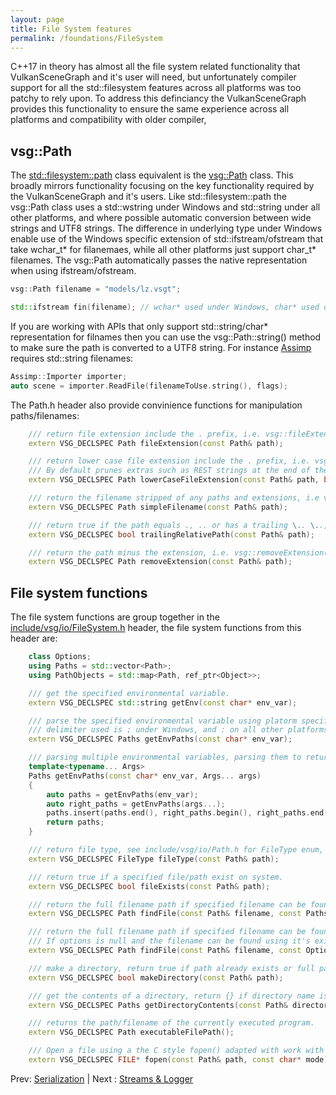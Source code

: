 ```yaml
---
layout: page
title: File System features
permalink: /foundations/FileSystem
---
```


C++17 in theory has almost all the file system related functionality that VulkanSceneGraph and it's user will need, but unfortunately compiler support for all the std::filesystem features across all platforms was too patchy to rely upon.  To address this definciancy the VulkanSceneGraph provides this functionality to ensure the same experience across all platforms and compatibility with older compiler,

## vsg::Path

The [std::filesystem::path](https://en.cppreference.com/w/cpp/filesystem/path) class equivalent is the [vsg::Path](https://github.com/vsg-dev/VulkanSceneGraph/tree/master/include/vsg/io/Path.h#L27) class. This broadly mirrors functionality focusing on the key functionality required by the VulkanSceneGraph and it's users. Like std::filesystem::path the vsg::Path class uses a std::wstring under Windows and std::string under all other platforms, and where possible automatic conversion between wide strings and UTF8 strings. The difference in underlying type under Windows enable use of the Windows specific extension of std::ifstream/ofstream that take wchar_t* for filanemaes, while all other platforms just support char_t* filenames. The vsg::Path automatically passes the native representation when using ifstream/ofstream.

~~~ cpp
vsg::Path filename = "models/lz.vsgt";

std::ifstream fin(filename); // wchar* used under Windows, char* used on other platforms
~~~

If you are working with APIs that only support std::string/char* representation for filnames then you can use the vsg::Path::string() method to make sure the path is converted to a UTF8 string. For instance [Assimp](https://github.com/assimp/assimp/blob/master/include/assimp/Importer.hpp#L487) requires std::string filenames:

~~~ cpp
Assimp::Importer importer;
auto scene = importer.ReadFile(filenameToUse.string(), flags);
~~~

The Path.h header also provide convinience functions for manipulation paths/filenames:

~~~ cpp
    /// return file extension include the . prefix, i.e. vsg::fileExtension("file.vsgt") returns .vsgt
    extern VSG_DECLSPEC Path fileExtension(const Path& path);

    /// return lower case file extension include the . prefix, i.e. vsg::fileExtension("file.VSGT") returns .vsgt
    /// By default prunes extras such as REST strings at the end of the extensions, uses ? as the deliminator for REST additions i.e. ".jpeg?g=42" becomes ".jpeg"
    extern VSG_DECLSPEC Path lowerCaseFileExtension(const Path& path, bool pruneExtras = true);

    /// return the filename stripped of any paths and extensions, i.e vsg::simpleFilname("path/file.vsgb") returns file
    extern VSG_DECLSPEC Path simpleFilename(const Path& path);

    /// return true if the path equals ., .. or has a trailing \.. \.., /.. or /....
    extern VSG_DECLSPEC bool trailingRelativePath(const Path& path);

    /// return the path minus the extension, i.e. vsg::removeExtension("path/file.png") return path/file
    extern VSG_DECLSPEC Path removeExtension(const Path& path);
~~~

## File system functions

The file system functions are group together in the [include/vsg/io/FileSystem.h](https://github.com/vsg-dev/VulkanSceneGraph/tree/master/include/vsg/io/FileSystem.h#L23) header, the file system functions from this header are:

~~~ cpp
    class Options;
    using Paths = std::vector<Path>;
    using PathObjects = std::map<Path, ref_ptr<Object>>;

    /// get the specified environmental variable.
    extern VSG_DECLSPEC std::string getEnv(const char* env_var);

    /// parse the specified environmental variable using platorm specific delimiter, returning list of Paths
    /// delimiter used is ; under Windows, and : on all other platforms.
    extern VSG_DECLSPEC Paths getEnvPaths(const char* env_var);

    /// parsing multiple environmental variables, parsing them to return a list of Paths.
    template<typename... Args>
    Paths getEnvPaths(const char* env_var, Args... args)
    {
        auto paths = getEnvPaths(env_var);
        auto right_paths = getEnvPaths(args...);
        paths.insert(paths.end(), right_paths.begin(), right_paths.end());
        return paths;
    }

    /// return file type, see include/vsg/io/Path.h for FileType enum,
    extern VSG_DECLSPEC FileType fileType(const Path& path);

    /// return true if a specified file/path exist on system.
    extern VSG_DECLSPEC bool fileExists(const Path& path);

    /// return the full filename path if specified filename can be found in the list of paths.
    extern VSG_DECLSPEC Path findFile(const Path& filename, const Paths& paths);

    /// return the full filename path if specified filename can be found in the options->paths list.
    /// If options is null and the filename can be found using it's existing path that filename is return, otherwise empty Path{} is returned.
    extern VSG_DECLSPEC Path findFile(const Path& filename, const Options* options);

    /// make a directory, return true if path already exists or full path has been created successfully, return false on failure.
    extern VSG_DECLSPEC bool makeDirectory(const Path& path);

    /// get the contents of a directory, return {} if directory name is not a directory
    extern VSG_DECLSPEC Paths getDirectoryContents(const Path& directoryName);

    /// returns the path/filename of the currently executed program.
    extern VSG_DECLSPEC Path executableFilePath();

    /// Open a file using a the C style fopen() adapted with work with the vsg::Path.
    extern VSG_DECLSPEC FILE* fopen(const Path& path, const char* mode);
~~~

Prev: [Serialization](Serialization.md) | Next : [Streams & Logger](StreamsAndLogger.md)

